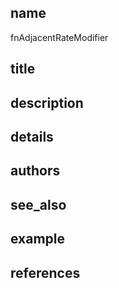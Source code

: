 ## name
fnAdjacentRateModifier
## title
## description
## details
## authors
## see_also
## example
## references
